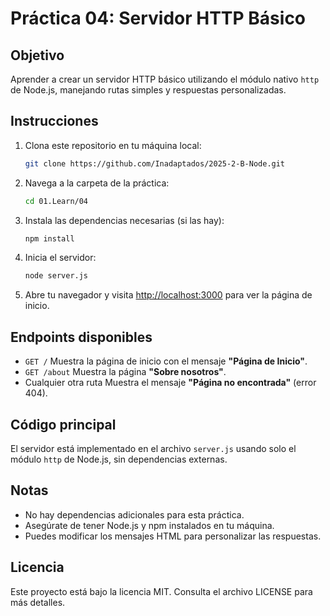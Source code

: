 # Práctica 04: Servidor HTTP Básico

## Objetivo

Aprender a crear un servidor HTTP básico utilizando el módulo nativo `http` de Node.js, manejando rutas simples y respuestas personalizadas.

## Instrucciones

1. Clona este repositorio en tu máquina local:

   ```sh
   git clone https://github.com/Inadaptados/2025-2-B-Node.git
   ```

2. Navega a la carpeta de la práctica:

   ```sh
   cd 01.Learn/04
   ```

3. Instala las dependencias necesarias (si las hay):

   ```sh
   npm install
   ```

4. Inicia el servidor:

   ```sh
   node server.js
   ```

5. Abre tu navegador y visita [http://localhost:3000](http://localhost:3000) para ver la página de inicio.

## Endpoints disponibles

- `GET /`
  Muestra la página de inicio con el mensaje **"Página de Inicio"**.
- `GET /about`
  Muestra la página **"Sobre nosotros"**.
- Cualquier otra ruta
  Muestra el mensaje **"Página no encontrada"** (error 404).

## Código principal

El servidor está implementado en el archivo `server.js` usando solo el módulo `http` de Node.js, sin dependencias externas.

## Notas

- No hay dependencias adicionales para esta práctica.
- Asegúrate de tener Node.js y npm instalados en tu máquina.
- Puedes modificar los mensajes HTML para personalizar las respuestas.

## Licencia

Este proyecto está bajo la licencia MIT. Consulta el archivo LICENSE para más detalles.
